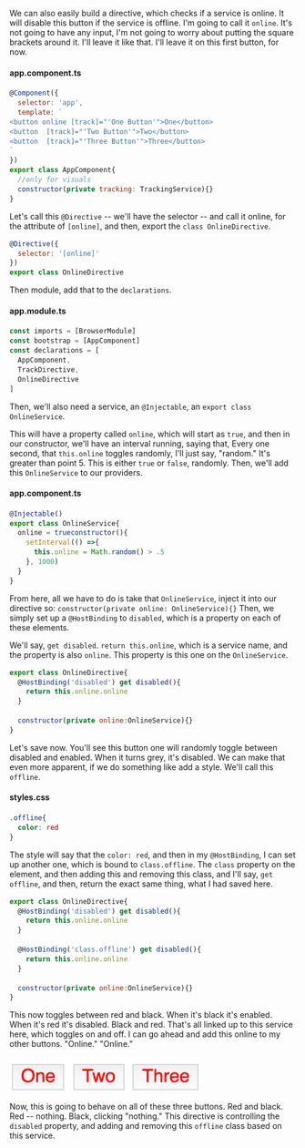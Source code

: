 We can also easily build a directive, which checks if a service is online. It will disable this button if the service is offline. I'm going to call it `online`. It's not going to have any input, I'm not going to worry about putting the square brackets around it. I'll leave it like that. I'll leave it on this first button, for now.
#### app.component.ts
``` javascript
@Component({
  selector: 'app',
  template: `
<button online [track]="'One Button'">One</button>
<button  [track]="'Two Button'">Two</button>
<button  [track]="'Three Button'">Three</button>
`
})
export class AppComponent{
  //only for visuals
  constructor(private tracking: TrackingService){}
}
```
Let's call this `@Directive` -- we'll have the selector -- and call it online, for the attribute of `[online]`, and then, export the `class OnlineDirective`. 

``` javascript
@Directive({
  selector: '[online]'
})
export class OnlineDirective
```

Then module, add that to the `declarations`. 
#### app.module.ts
``` javascript
const imports = [BrowserModule]
const bootstrap = [AppComponent]
const declarations = [
  AppComponent,
  TrackDirective,
  OnlineDirective
]
```
Then, we'll also need a service, an `@Injectable`, an `export class OnlineService`.

This will have a property called `online`, which will start as `true`, and then in our constructor, we'll have an interval running, saying that, Every one second, that `this.online` toggles randomly, I'll just say, "random." It's greater than point 5. This is either `true` or `false`, randomly. Then, we'll add this `OnlineService` to our providers.
#### app.component.ts
``` javascript
@Injectable()
export class OnlineService{
  online = trueconstructor(){
    setInterval(() =>{
      this.online = Math.random() > .5
    }, 1000)
  }
}
```
From here, all we have to do is take that `OnlineService`, inject it into our directive so: `constructor(private online: OnlineService){}` Then, we simply set up a `@HostBinding` to `disabled`, which is a property on each of these elements.

We'll say, `get disabled`. `return this.online`, which is a service name, and the property is also `online`. This property is this one on the `OnlineService`.

``` javascript
export class OnlineDirective{
  @HostBinding('disabled') get disabled(){
    return this.online.online
  }

  constructor(private online:OnlineService){}
}
```
Let's save now. You'll see this button one will randomly toggle between disabled and enabled. When it turns grey, it's disabled. We can make that even more apparent, if we do something like add a style. We'll call this `offline`.
#### styles.css
``` css
.offline{
  color: red
}
```
The style will say that the `color: red`, and then in my `@HostBinding`, I can set up another one, which is bound to `class.offline`. The `class` property on the element, and then adding this and removing this class, and I'll say, `get offline`, and then, return the exact same thing, what I had saved here.

``` javascript
export class OnlineDirective{
  @HostBinding('disabled') get disabled(){
    return this.online.online
  }

  @HostBinding('class.offline') get disabled(){
    return this.online.online
  }

  constructor(private online:OnlineService){}
}
```

This now toggles between red and black. When it's black it's enabled. When it's red it's disabled. Black and red. That's all linked up to this service here, which toggles on and off. I can go ahead and add this online to my other buttons. "Online." "Online."

![offline buttons](../images/angular-2-combine-hostbinding-with-services-in-angular-2-directives-offline-buttons.png)

Now, this is going to behave on all of these three buttons. Red and black. Red -- nothing. Black, clicking "nothing." This directive is controlling the `disabled` property, and adding and removing this `offline` class based on this service.